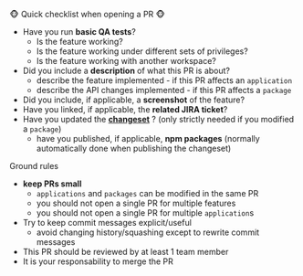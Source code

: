 🐵 Quick checklist when opening a PR 🐵
- Have you run **basic QA tests**?
  - Is the feature working?
  - Is the feature working under different sets of privileges?
  - Is the feature working with another workspace?
- Did you include a **description** of what this PR is about?
  - describe the feature implemented - if this PR affects an `application`
  - describe the API changes implemented - if this PR affects a `package`
- Did you include, if applicable, a **screenshot** of the feature?
- Have you linked, if applicable, the **related JIRA ticket**?
- Have you updated the **<a href="https://github.com/changesets/changesets/blob/master/docs/adding-a-changeset.md">changeset</a>** ? (only strictly needed if you modified a `package`)
   - have you published, if applicable, **npm packages** (normally automatically done when publishing the changeset)

Ground rules
- **keep PRs small**
   - `applications` and `packages` can be modified in the same PR
   - you should not open a single PR for multiple features
   - you should not open a single PR for multiple `application`s
- Try to keep commit messages explicit/useful
   - avoid changing history/squashing except to rewrite commit messages 
- This PR should be reviewed by at least 1 team member
- It is your responsability to merge the PR
